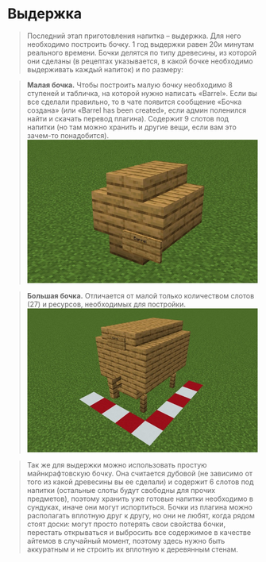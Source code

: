 # Выдержка

> Последний этап приготовления напитка – выдержка. Для него необходимо построить бочку. 1 год выдержки равен 20и минутам реального времени. Бочки делятся по типу древесины, из которой они сделаны (в рецептах указывается, в какой бочке необходимо выдерживать каждый напиток) и по размеру:

> **Малая бочка.** Чтобы построить малую бочку необходимо 8 ступеней и табличка, на которой нужно написать «Barrel». Если вы все сделали правильно, то в чате появится сообщение «Бочка создана» (или «Barrel has been created», если админ поленился найти и скачать перевод плагина). Содержит 9 слотов под напитки (но там можно хранить и другие вещи, если вам это зачем-то понадобится).\
> <img src="../.gitbook/assets/image (8).png" alt="" data-size="original">

> **Большая бочка.** Отличается от малой только количеством слотов (27) и ресурсов, необходимых для постройки.\
> ![](<../.gitbook/assets/image (2).png>)

> Так же для выдержки можно использовать простую майнкрафтовскую бочку. Она считается дубовой (не зависимо от того из какой древесины вы ее сделали) и содержит 6 слотов под напитки (остальные слоты будут свободны для прочих предметов), поэтому хранить уже готовые напитки необходимо в сундуках, иначе они могут испортиться. Бочки из плагина можно располагать вплотную друг к другу, но они не любят, когда рядом стоят доски: могут просто потерять свои свойства бочки, перестать открываться и выбросить все содержимое в качестве айтемов в случайный момент, поэтому здесь нужно быть аккуратным и не строить их вплотную к деревянным стенам.

